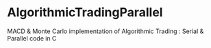 AlgorithmicTradingParallel
=========
MACD &amp; Monte Carlo implementation of Algorithmic Trading : Serial & Parallel code in C

